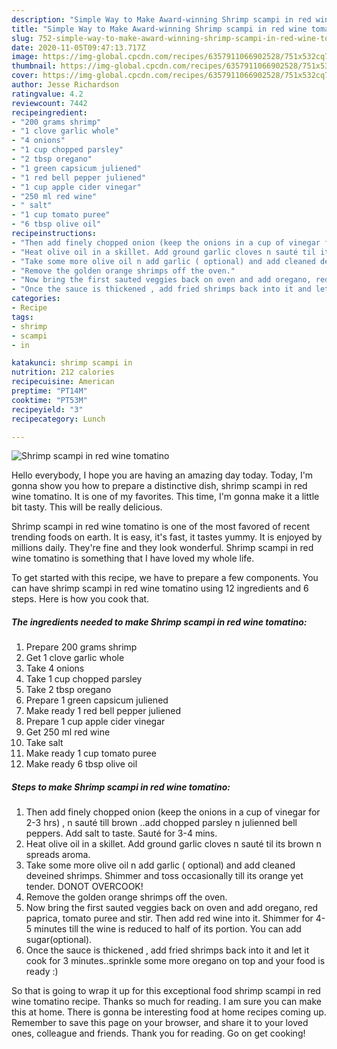 ```yaml
---
description: "Simple Way to Make Award-winning Shrimp scampi in red wine tomatino"
title: "Simple Way to Make Award-winning Shrimp scampi in red wine tomatino"
slug: 752-simple-way-to-make-award-winning-shrimp-scampi-in-red-wine-tomatino
date: 2020-11-05T09:47:13.717Z
image: https://img-global.cpcdn.com/recipes/6357911066902528/751x532cq70/shrimp-scampi-in-red-wine-tomatino-recipe-main-photo.jpg
thumbnail: https://img-global.cpcdn.com/recipes/6357911066902528/751x532cq70/shrimp-scampi-in-red-wine-tomatino-recipe-main-photo.jpg
cover: https://img-global.cpcdn.com/recipes/6357911066902528/751x532cq70/shrimp-scampi-in-red-wine-tomatino-recipe-main-photo.jpg
author: Jesse Richardson
ratingvalue: 4.2
reviewcount: 7442
recipeingredient:
- "200 grams shrimp"
- "1 clove garlic whole"
- "4 onions"
- "1 cup chopped parsley"
- "2 tbsp oregano"
- "1 green capsicum juliened"
- "1 red bell pepper juliened"
- "1 cup apple cider vinegar"
- "250 ml red wine"
- " salt"
- "1 cup tomato puree"
- "6 tbsp olive oil"
recipeinstructions:
- "Then add finely chopped onion (keep the onions in a cup of vinegar for 2-3 hrs) , n sauté till brown ..add chopped parsley n julienned bell peppers. Add salt to taste. Sauté for 3-4 mins."
- "Heat olive oil in a skillet. Add ground garlic cloves n sauté til its brown n spreads aroma."
- "Take some more olive oil n add garlic ( optional) and add cleaned deveined shrimps. Shimmer and toss occasionally till its orange yet tender. DONOT OVERCOOK!"
- "Remove the golden orange shrimps off the oven."
- "Now bring the first sauted veggies back on oven and add oregano, red paprica, tomato puree and stir. Then add red wine into it. Shimmer for 4-5 minutes till the wine is reduced to half of its portion. You can add sugar(optional)."
- "Once the sauce is thickened , add fried shrimps back into it and let it cook for 3 minutes..sprinkle some more oregano on top and your food is ready :)"
categories:
- Recipe
tags:
- shrimp
- scampi
- in

katakunci: shrimp scampi in 
nutrition: 212 calories
recipecuisine: American
preptime: "PT14M"
cooktime: "PT53M"
recipeyield: "3"
recipecategory: Lunch

---
```



![Shrimp scampi in red wine tomatino](https://img-global.cpcdn.com/recipes/6357911066902528/751x532cq70/shrimp-scampi-in-red-wine-tomatino-recipe-main-photo.jpg)

Hello everybody, I hope you are having an amazing day today. Today, I'm gonna show you how to prepare a distinctive dish, shrimp scampi in red wine tomatino. It is one of my favorites. This time, I'm gonna make it a little bit tasty. This will be really delicious.

Shrimp scampi in red wine tomatino is one of the most favored of recent trending foods on earth. It is easy, it's fast, it tastes yummy. It is enjoyed by millions daily. They're fine and they look wonderful. Shrimp scampi in red wine tomatino is something that I have loved my whole life.




To get started with this recipe, we have to prepare a few components. You can have shrimp scampi in red wine tomatino using 12 ingredients and 6 steps. Here is how you cook that.

<!--inarticleads1-->

##### The ingredients needed to make Shrimp scampi in red wine tomatino:

1. Prepare 200 grams shrimp
1. Get 1 clove garlic whole
1. Take 4 onions
1. Take 1 cup chopped parsley
1. Take 2 tbsp oregano
1. Prepare 1 green capsicum juliened
1. Make ready 1 red bell pepper juliened
1. Prepare 1 cup apple cider vinegar
1. Get 250 ml red wine
1. Take  salt
1. Make ready 1 cup tomato puree
1. Make ready 6 tbsp olive oil




<!--inarticleads2-->

##### Steps to make Shrimp scampi in red wine tomatino:

1. Then add finely chopped onion (keep the onions in a cup of vinegar for 2-3 hrs) , n sauté till brown ..add chopped parsley n julienned bell peppers. Add salt to taste. Sauté for 3-4 mins.
1. Heat olive oil in a skillet. Add ground garlic cloves n sauté til its brown n spreads aroma.
1. Take some more olive oil n add garlic ( optional) and add cleaned deveined shrimps. Shimmer and toss occasionally till its orange yet tender. DONOT OVERCOOK!
1. Remove the golden orange shrimps off the oven.
1. Now bring the first sauted veggies back on oven and add oregano, red paprica, tomato puree and stir. Then add red wine into it. Shimmer for 4-5 minutes till the wine is reduced to half of its portion. You can add sugar(optional).
1. Once the sauce is thickened , add fried shrimps back into it and let it cook for 3 minutes..sprinkle some more oregano on top and your food is ready :)




So that is going to wrap it up for this exceptional food shrimp scampi in red wine tomatino recipe. Thanks so much for reading. I am sure you can make this at home. There is gonna be interesting food at home recipes coming up. Remember to save this page on your browser, and share it to your loved ones, colleague and friends. Thank you for reading. Go on get cooking!

